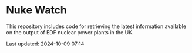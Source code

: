 # Nuke Watch

This repository includes code for retrieving the latest information available on the output of EDF nuclear power plants in the UK.

Last updated: 2024-10-09 07:14